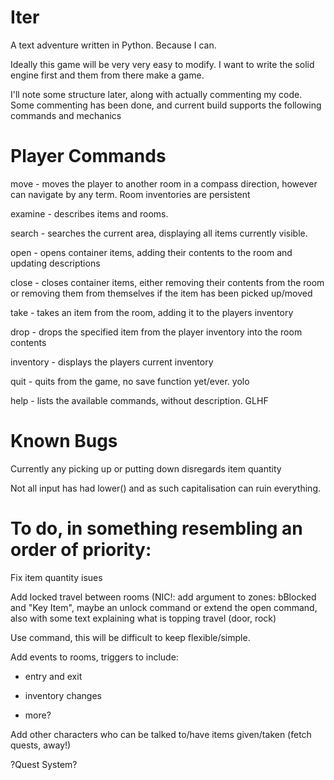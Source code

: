 # Iter
A text adventure written in Python. Because I can.

Ideally this game will be very very easy to modify. I want to write the solid engine first and them from there make a game.

I'll note some structure later, along with actually commenting my code.
Some commenting has been done, and current build supports the following commands and mechanics

# Player Commands
move - moves the player to another room in a compass direction, however can navigate by any term. Room inventories are persistent

examine - describes items and rooms.

search - searches the current area, displaying all items currently visible.

open - opens container items, adding their contents to the room and updating descriptions

close - closes container items, either removing their contents from the room or removing them from themselves if the item has been picked up/moved

take - takes an item from the room, adding it to the players inventory

drop - drops the specified item from the player inventory into the room contents

inventory - displays the players current inventory

quit - quits from the game, no save function yet/ever. yolo

help - lists the available commands, without description. GLHF

# Known Bugs

Currently any picking up or putting down disregards item quantity

Not all input has had lower() and as such capitalisation can ruin everything.

# To do, in something resembling an order of priority:
Fix item quantity isues

Add locked travel between rooms (NIC!: add argument to zones: bBlocked and "Key Item", maybe an unlock command or extend the open command, also with some text explaining what is topping travel (door, rock)

Use command, this will be difficult to keep flexible/simple.

Add events to rooms, triggers to include:

- entry and exit
  
- inventory changes
  
- more?
  
Add other characters who can be talked to/have items given/taken (fetch quests, away!)

?Quest System?
